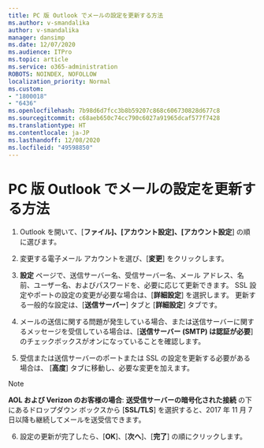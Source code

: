 ```yaml
---
title: PC 版 Outlook でメールの設定を更新する方法
ms.author: v-smandalika
author: v-smandalika
manager: dansimp
ms.date: 12/07/2020
ms.audience: ITPro
ms.topic: article
ms.service: o365-administration
ROBOTS: NOINDEX, NOFOLLOW
localization_priority: Normal
ms.custom:
- "1800018"
- "6436"
ms.openlocfilehash: 7b98d6d7fcc3b8b59207c868c606730828d677c8
ms.sourcegitcommit: c68aeb650c74cc790c6027a91965dcaf577f7428
ms.translationtype: HT
ms.contentlocale: ja-JP
ms.lasthandoff: 12/08/2020
ms.locfileid: "49598850"
---
```

# <a name="how-to-update-email-settings-in-outlook-for-pc"></a>PC 版 Outlook でメールの設定を更新する方法

1. Outlook を開いて、[**ファイル]、[アカウント設定]、[アカウント設定**] の順に選びます。

2. 変更する電子メール アカウントを選び、[**変更**] をクリックします。 

3. **設定** ページで、送信サーバー名、受信サーバー名、メール アドレス、名前、ユーザー名、およびパスワードを、必要に応じて更新できます。 SSL 設定やポートの設定の変更が必要な場合は、[**詳細設定**] を選択します。 更新する一般的な設定は、[**送信サーバー**] タブと [**詳細設定**] タブです。

4. メールの送信に関する問題が発生している場合、または送信サーバーに関するメッセージを受信している場合は、[**送信サーバー (SMTP) は認証が必要**] のチェックボックスがオンになっていることを確認します。

5. 受信または送信サーバーのポートまたは SSL の設定を更新する必要がある場合は、 [**高度**] タブに移動し、必要な変更を加えます。

> [!NOTE]
> **AOL および Verizon のお客様の場合**: **送受信サーバーの暗号化された接続** の下にあるドロップダウン ボックスから [**SSL/TLS**] を選択すると、2017 年 11 月 7 日以降も継続してメールを送受信できます。

6. 設定の更新が完了したら、[**OK**]、[**次へ**]、[**完了**] の順にクリックします。


